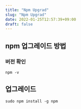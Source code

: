 ```yaml
---
title: "Npm Upgrad"
slug: "Npm Upgrad"
date: 2022-01-25T12:57:39+09:00
draft: false
---
```


## npm 업그레이드 방법

### 버전 확인

```
npm -v
```

## 업그레이드

```
sudo npm install -g npm
```
